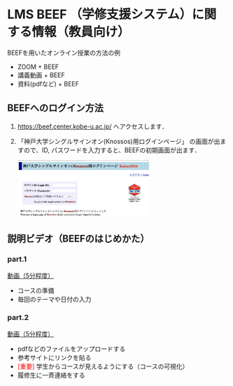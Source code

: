 # LMS BEEF （学修支援システム）に関する情報（教員向け）
BEEFを用いたオンライン授業の方法の例
- ZOOM + BEEF 
- 講義動画 + BEEF
- 資料(pdfなど) + BEEF

## BEEFへのログイン方法
  1. https://beef.center.kobe-u.ac.jp/ へアクセスします． 
  2. 「神戸大学シングルサインオン(Knossos)用ログインページ」 の画面が出ますので、ID, パスワードを入力すると、BEEFの初期画面が出ます．
  
      <img src="/Beef/KobeUSSO.jpg" width="300">

## 説明ビデオ（BEEFのはじめかた）
### part.1
[動画（5分程度）](https://drive.google.com/file/d/1vs9vFEosnRBS8VPnc8rmPTf9W3wXbMVl/view?usp=sharing)

- コースの準備
- 毎回のテーマや日付の入力

### part.2
[動画（5分程度）](https://drive.google.com/file/d/1vs9vFEosnRBS8VPnc8rmPTf9W3wXbMVl/view?usp=sharing)

- pdfなどのファイルをアップロードする
- 参考サイトにリンクを貼る
- <span style="color: red; ">[重要]</span> 学生からコースが見えるようにする（コースの可視化）
- 履修生に一斉連絡をする

